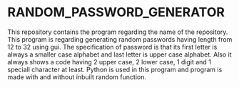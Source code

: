 # RANDOM_PASSWORD_GENERATOR
This repository contains the program regarding the name of the repository.
This program is regarding generating random passwords having length from 12 to 32 using gui.
The specification of password is that its first letter is always a smaller case alphabet and last letter is upper case alphabet. Also it always shows a code having 2 upper case, 2 lower case, 1 digit and 1 speciall character at least.
Python is used in this program and program is made with and without inbuilt random function.

